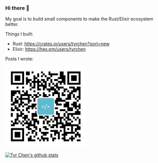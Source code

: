 ### Hi there 👋

My goal is to build small components to make the Rust/Elixir ecosystem better.

Things I built:

- Rust: https://crates.io/users/tyrchen?sort=new
- Elixir: https://hex.pm/users/tyrchen

Posts I wrote:

![](images/qrcode.jpg)

[![Tyr Chen's github stats](https://github-readme-stats.vercel.app/api?username=tyrchen&theme=gruvbox)](https://github.com/tyrchen?tab=repositories&q=&type=source&language=rust)

<!--
**tyrchen/tyrchen** is a ✨ _special_ ✨ repository because its `README.md` (this file) appears on your GitHub profile.

Here are some ideas to get you started:

- 🔭 I’m currently working on ...
- 🌱 I’m currently learning ...
- 👯 I’m looking to collaborate on ...
- 🤔 I’m looking for help with ...
- 💬 Ask me about ...
- 📫 How to reach me: ...
- 😄 Pronouns: ...
- ⚡ Fun fact: ...
-->
